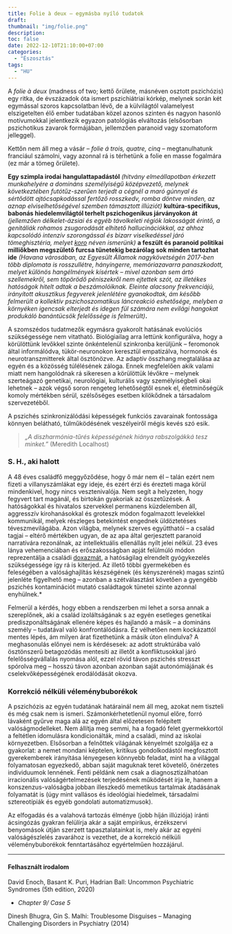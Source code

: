 ```yaml
---
title: Folie à deux – egymásba nyíló tudatok
draft: 
thumbnail: "img/folie.png"
description: 
toc: false
date: 2022-12-10T21:10:00+07:00
categories:
  - "Észosztás"
tags:
  - "HU"
---
```


A *folie à deux* (madness of two; kettő őrülete, másnéven osztott pszichózis) egy ritka, de évszázadok óta ismert pszichiátriai kórkép, melynek során két egymással szoros kapcsolatban lévő, de a külvilágtól valamelyest elszigetelten élő ember tudatában közel azonos szinten és nagyon hasonló motívumokkal jelentkezik egyazon patológiás elváltozás (elsősorban pszichotikus zavarok formájában, jellemzően paranoid vagy szomatoform jelleggel). 

Kettőn nem áll meg a vásár – *folie á trois, quatre, cinq* – megtanulhatunk franciául számolni, vagy azonnal rá is térhetünk a folie en masse fogalmára (ez már a tömeg őrülete). 

**Egy szimpla irodai hangulattapadástól** *(hitvány elmeállapotban érkezett munkahelyére a domináns személyiségű középvezető, melynek következtében futótűz-szerűen terjedt a cégnél a maró gúnnyal és sértődött ajtócsapkodással fertőző rosszkedv, romba döntve minden, az aznap elviselhetőségével szemben támasztott illúziót)* **kultúra-specifikus, babonás hiedelemvilágtól terhelt pszichogenikus járványokon át** *(jellemzően délkelet-ázsiai és egyéb távolkeleti régiók lakosságát érintő, a genitáliák rohamos zsugorodását elhitető hallucinációkkal, az ahhoz kapcsolódó intenzív szorongással és bizarr viselkedéssel járó tömeghisztéria, melyet [koro](https://hu.wikipedia.org/wiki/Koro_(betegs%C3%A9g)) néven ismerünk)* **a feszült és paranoid politikai milliőkben megszülető furcsa tünetekig bezárólag sok minden tartozhat ide** *(Havana városában, az Egyesült Államok nagykövetségén 2017-ben több diplomata is rosszullétre, hányingerre, memóriazavarra panaszkodott, melyet különös hangélmények kísértek – mivel azonban sem ártó szellemekről, sem töpörödő péniszekről nem ejtettek szót, az illetékes hatóságok hitelt adtak a beszámolóiknak. Eleinte alacsony frekvenciájú, irányított akusztikus fegyverek jelenlétére gyanakodtak, ám később felmerült a kollektív pszichoszomatikus láncreakció eshetősége, melyben a környéken igencsak elterjedt és idegen fül számára nem evilági hangokat produkáló banántücsök felelőssége is felmerült)***.**

A szomszédos tudatmezők egymásra gyakorolt hatásának evolúciós szükségessége nem vitatható. Biológiailag arra lettünk konfigurálva, hogy a körülöttünk levőkkel szinte önkéntelenül szinkronba kerüljünk – feromonok által informálódva, tükör-neuronokon keresztül empatizálva, hormonok és neurotranszmitterek által ösztönözve. Az adaptív összhang megtalálása az egyén és a közösség túlélésének záloga. Ennek megfelelően akik valami miatt nem hangolódnak rá sikeresen a körülöttük lévőkre – melynek szerteágazó genetikai, neurológiai, kulturális vagy személyiségbeli okai lehetnek – azok végső soron rengeteg lehetőségtől esnek el, életminőségük komoly mértékben sérül, szélsőséges esetben kilökődnek a társadalom szervezetéből. 

A pszichés szinkronizálódási képességek funkciós zavarainak fontossága könnyen belátható, túlműködésének veszélyeiről mégis kevés szó esik. 

>*„A diszharmónia-tűrés képességének hiánya rabszolgákká tesz minket.”*
  (Meredith Localhost)

### S. H., aki halott

A 48 éves családfő meggyőződése, hogy ő már nem él – talán ezért nem fizeti a villanyszámlákat egy ideje, és ezért érzi és érezteti maga körül mindenkivel, hogy nincs vesztenivalója. Nem segít a helyzeten, hogy fegyvert tart magánál, és birtokán gyakoriak az összetűzések. A hatóságokkal és hivatalos szervekkel permanens küzdelemben áll, aggresszív kirohanásokkal és groteszk módon fogalmazott levelekkel kommunikál, melyek részleges betekintést engednek üldöztetéses téveszmevilágába. Azon világba, melynek szerves együtthatói – a család tagjai – eltérő mértékben ugyan, de az apa által gerjesztett paranoid narratívára rezonálnak, az intellektuális ellenállás nyílt jelei nélkül. 23 éves lánya vehemenciában és erőszakosságban apját felülmúló módon reprezentálja a családi [doxazmát](https://hu.wikipedia.org/wiki/Doxazma#:~:text=A%20doxazma%20(t%C3%A9veszme%2C%20t%C3%A9ves%20eszme,igazs%C3%A1g%C3%A1hoz%20az%20egy%C3%A9n%20makacsul%20ragaszkodik.)), a hatóságilag elrendelt gyógykezelés szükségessége így rá is kiterjed. Az illető többi gyermekében és feleségében a valósághajlítás készségének (és kényszerének) magas szintű jelenléte figyelhető meg – azonban a szétválasztást követően a gyengébb pszichés kontaminációt mutató családtagok tünetei szinte azonnal enyhülnek.*

Felmerül a kérdés, hogy ebben a rendszerben mi lehet a sorsa annak a szereplőnek, aki a család izoláltságának s az egyén esetleges genetikai prediszponáltságának ellenére képes és hajlandó a másik – a domináns személy – tudatával való konfrontálódásra. Ez vélhetően nem kockázattól mentes lépés, ám milyen árat fizethetünk a másik úton elindulva?  A meghasonulás előnyei nem is kérdésesek: az adott struktúrába való ösztönszerű betagozódás mentesíti az illetőt a konfliktusokkal járó felelősségvállalás nyomása alól, ezzel rövid távon pszichés stresszt spórolva meg – hosszú távon azonban azonban saját autonómiájának és cselekvőképességének erodálódását okozva. 

### Korrekció nélküli véleménybuborékok

A pszichózis az egyén tudatának határainál nem áll meg, azokat nem tiszteli és még csak nem is ismeri. Számonkérhetetlenül nyomul előre, forró lávaként gyűrve maga alá az egyén által előzetesen felépített valóságmodelleket. Nem állítja meg semmi, ha a fogadó felet gyermekkortól a feltétlen idomulásra kondicionálták, mind a családi, mind az iskolai környezetben. Elsősorban a felnőttek világának kényelmét szolgálja ez a gyakorlat: a nemet mondani képtelen, kritikus gondolkodástól megfosztott gyerekemberek irányítása lényegesen könnyebb feladat, mint ha a világgal folyamatosan egyezkedő, abban saját maguknak teret követelő, önérzetes individuumok lennének.
Fenti példánk nem csak a diagnosztizálhatóan irracionális valóságértelmezések terjedésének működését írja le, hanem a konszenzus-valóságba jobban illeszkedő memetikus tartalmak átadásának folyamatát is (úgy mint vallásos és ideológiai hiedelmek, társadalmi sztereotípiák és egyéb gondolati automatizmusok). 

Az elfogadás és a valahová tartozás élménye (jobb híján illúziója) iránti ácsingózás gyakran felülírja akár a saját empirikus, érzékszervi benyomások útján szerzett tapasztalatainkat is, mely akár az egyéni valóságészlelés zavarához is vezethet, de a korrekció nélküli véleménybuborékok fenntartásához egyértelműen hozzájárul. 

_________________


#### Felhasznált irodalom

David Enoch, Basant K. Puri, Hadrian Ball: Uncommon Psychiatric Syndromes (5th edition, 2020) 
* *Chapter 9/ Case 5*


Dinesh Bhugra, Gin S. Malhi: Troublesome Disguises – Managing Challenging Disorders in Psychiatry (2014)
